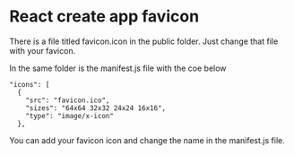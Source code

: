 # React create app favicon

There is a file titled favicon.icon in the public folder. Just change that file with your favicon.

In the same folder is the manifest.js file with the coe below
```
"icons": [
  {
    "src": "favicon.ico",
    "sizes": "64x64 32x32 24x24 16x16",
    "type": "image/x-icon"
  },
```

You can add your favicon icon and change the name in the manifest.js file.


